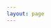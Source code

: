 ```yaml
---
layout: page
---
```

<script setup>
import SearchBox from './components/Maze.vue'
</script>


<ClientOnly>
   <Maze/>
</ClientOnly>
